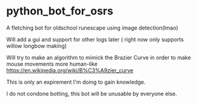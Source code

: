 # python_bot_for_osrs
A fletching bot for oldschool runescape using image detection(lmao)

Will add a gui and support for other logs later ( right now only supports willow longbow making)

Will try to make an algorithm to mimick the Brazier Curve in order to make mouse movements more human-like
https://en.wikipedia.org/wiki/B%C3%A9zier_curve

This is only an expirement I'm doing to gain knowledge.

I do not condone botting, this bot will be unusable by everyone else.
